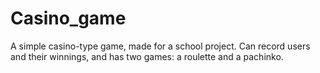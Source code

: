 # Casino_game
A simple casino-type game, made for a school project. Can record users and their winnings, and has two games: a roulette and a pachinko.
